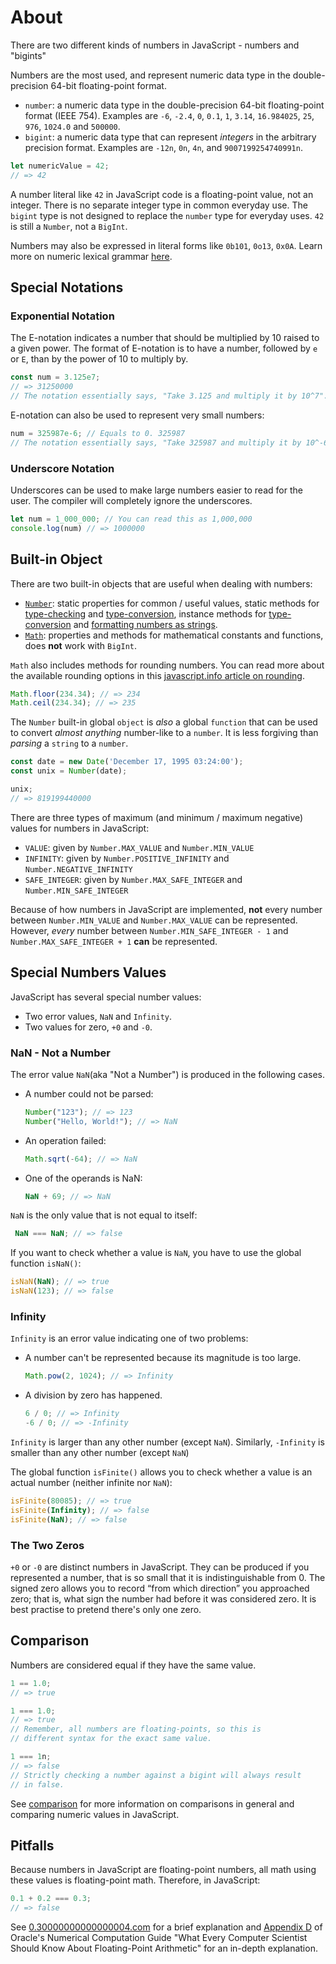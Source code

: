 # About

There are two different kinds of numbers in JavaScript - numbers and "bigints"

Numbers are the most used, and represent numeric data type in the double-precision 64-bit floating-point format.

- `number`: a numeric data type in the double-precision 64-bit floating-point format (IEEE 754).
  Examples are `-6`, `-2.4`, `0`, `0.1`, `1`, `3.14`, `16.984025`, `25`, `976`, `1024.0` and `500000`.
- `bigint`: a numeric data type that can represent _integers_ in the arbitrary precision format.
  Examples are `-12n`, `0n`, `4n`, and `9007199254740991n`.

```javascript
let numericValue = 42;
// => 42
```

A number literal like `42` in JavaScript code is a floating-point value, not an integer.
There is no separate integer type in common everyday use.
The `bigint` type is not designed to replace the `number` type for everyday uses.
`42` is still a `Number`, not a `BigInt`.

Numbers may also be expressed in literal forms like `0b101`, `0o13`, `0x0A`. Learn more on numeric lexical grammar [here][lexical-grammar].

## Special Notations

### Exponential Notation
The E-notation indicates a number that should be multiplied by 10 raised to a given power.
The format of E-notation is to have a number, followed by `e` or `E`, than by the power of 10 to multiply by.
```javascript
const num = 3.125e7;
// => 31250000
// The notation essentially says, "Take 3.125 and multiply it by 10^7".
```
E-notation can also be used to represent very small numbers:
```javascript
num = 325987e-6; // Equals to 0. 325987
// The notation essentially says, "Take 325987 and multiply it by 10^-6.
```

### Underscore Notation
Underscores can be used to make large numbers easier to read for the user. The compiler will completely ignore the underscores.
```javascript
let num = 1_000_000; // You can read this as 1,000,000
console.log(num) // => 1000000
```

## Built-in Object

There are two built-in objects that are useful when dealing with numbers:

- [`Number`][built-in-number]: static properties for common / useful values, static methods for [type-checking][concept-type-checking] and [type-conversion][concept-type-conversion], instance methods for [type-conversion][concept-type-conversion] and [formatting numbers as strings][string-formatting].
- [`Math`][built-in-math]: properties and methods for mathematical constants and functions, does **not** work with `BigInt`.

`Math` also includes methods for rounding numbers.
You can read more about the available rounding options in this [javascript.info article on rounding][ref-math-object-rounding].

```javascript
Math.floor(234.34); // => 234
Math.ceil(234.34); // => 235
```

The `Number` built-in global `object` is _also_ a global `function` that can be used to convert _almost anything_ number-like to a `number`.
It is less forgiving than _parsing_ a `string` to a `number`.

```javascript
const date = new Date('December 17, 1995 03:24:00');
const unix = Number(date);

unix;
// => 819199440000
```

There are three types of maximum (and minimum / maximum negative) values for numbers in JavaScript:

- `VALUE`: given by `Number.MAX_VALUE` and `Number.MIN_VALUE`
- `INFINITY`: given by `Number.POSITIVE_INFINITY` and `Number.NEGATIVE_INFINITY`
- `SAFE_INTEGER`: given by `Number.MAX_SAFE_INTEGER` and `Number.MIN_SAFE_INTEGER`

Because of how numbers in JavaScript are implemented, **not** every number between `Number.MIN_VALUE` and `Number.MAX_VALUE` can be represented.
However, _every_ number between `Number.MIN_SAFE_INTEGER - 1` and `Number.MAX_SAFE_INTEGER + 1` **can** be represented.

## Special Numbers Values

JavaScript has several special number values:
- Two error values, `NaN` and `Infinity`.
- Two values for zero, `+0` and `-0`.

### NaN - Not a Number

The error value `NaN`(aka "Not a Number") is produced in the following cases.

- A number could not be parsed:
  ```javascript
  Number("123"); // => 123
  Number("Hello, World!"); // => NaN
  ```
- An operation failed:
  ```javascript
  Math.sqrt(-64); // => NaN
  ```
- One of the operands is NaN:
  ```javascript
  NaN + 69; // => NaN
  ```

`NaN` is the only value that is not equal to itself:
```javascript
 NaN === NaN; // => false
```

If you want to check whether a value is `NaN`, you have to use the global function `isNaN()`:
```javascript
isNaN(NaN); // => true
isNaN(123); // => false
```

### Infinity
`Infinity` is an error value indicating one of two problems: 
- A number can't be represented because its magnitude is too large.
  ```javascript
  Math.pow(2, 1024); // => Infinity
  ```
- A division by zero has happened.
  ```javascript
  6 / 0; // => Infinity
  -6 / 0; // => -Infinity
  ```

 `Infinity` is larger than any other number (except `NaN`). 
 Similarly, `-Infinity` is smaller than any other number (except `NaN`)

The global function `isFinite()` allows you to check whether a value is an actual number (neither infinite nor `NaN`):
 ```javascript
 isFinite(80085); // => true
 isFinite(Infinity); // => false
 isFinite(NaN); // => false
 ```

### The Two Zeros
`+0` or `-0` are distinct numbers in JavaScript. They can be produced if you represented a number, that is so small that it is indistinguishable from 0.
The signed zero allows you to record “from which direction” you approached zero; that is, what sign the number had before it was considered zero.
It is best practise to pretend there's only one zero.

## Comparison

Numbers are considered equal if they have the same value.

```javascript
1 == 1.0;
// => true

1 === 1.0;
// => true
// Remember, all numbers are floating-points, so this is
// different syntax for the exact same value.

1 === 1n;
// => false
// Strictly checking a number against a bigint will always result
// in false.
```

See [comparison][concept-comparison] for more information on comparisons in general and comparing numeric values in JavaScript.

## Pitfalls

Because numbers in JavaScript are floating-point numbers, all math using these values is floating-point math.
Therefore, in JavaScript:

```javascript
0.1 + 0.2 === 0.3;
// => false
```

See [0.30000000000000004.com](https://0.30000000000000004.com/) for a brief explanation and [Appendix D](https://docs.oracle.com/cd/E19957-01/806-3568/ncg_goldberg.html) of Oracle's Numerical Computation Guide "What Every Computer Scientist Should Know About Floating-Point Arithmetic" for an in-depth explanation.

[built-in-number]: https://developer.mozilla.org/en-US/docs/Web/JavaScript/Reference/Global_Objects/Number
[built-in-math]: https://developer.mozilla.org/en-US/docs/Web/JavaScript/Reference/Global_Objects/Math
[comparison]: https://developer.mozilla.org/en-US/docs/Web/JavaScript/Equality_comparisons_and_sameness
[lexical-grammar]: https://developer.mozilla.org/en-US/docs/Web/JavaScript/Reference/Lexical_grammar#numeric_literals
[string-formatting]: /tracks/javascript/concepts/string-formatting
[ref-math-object-rounding]: https://javascript.info/number#rounding
[concept-comparison]: /tracks/javascript/concepts/comparison
[concept-type-checking]: /tracks/javascript/concepts/type-checking
[concept-type-conversion]: /tracks/javascript/concepts/type-conversion

